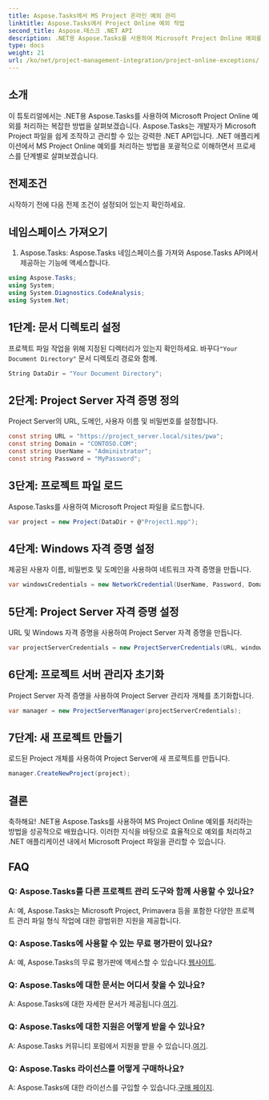 ```yaml
---
title: Aspose.Tasks에서 MS Project 온라인 예외 관리
linktitle: Aspose.Tasks에서 Project Online 예외 작업
second_title: Aspose.태스크 .NET API
description: .NET용 Aspose.Tasks를 사용하여 Microsoft Project Online 예외를 원활하게 처리하는 방법을 알아보세요. 효과적인 프로젝트 관리를 위한 단계별 튜토리얼입니다.
type: docs
weight: 21
url: /ko/net/project-management-integration/project-online-exceptions/
---
```

## 소개
이 튜토리얼에서는 .NET용 Aspose.Tasks를 사용하여 Microsoft Project Online 예외를 처리하는 복잡한 방법을 살펴보겠습니다. Aspose.Tasks는 개발자가 Microsoft Project 파일을 쉽게 조작하고 관리할 수 있는 강력한 .NET API입니다. .NET 애플리케이션에서 MS Project Online 예외를 처리하는 방법을 포괄적으로 이해하면서 프로세스를 단계별로 살펴보겠습니다.
## 전제조건
시작하기 전에 다음 전제 조건이 설정되어 있는지 확인하세요.

## 네임스페이스 가져오기
1. Aspose.Tasks: Aspose.Tasks 네임스페이스를 가져와 Aspose.Tasks API에서 제공하는 기능에 액세스합니다.
```csharp
using Aspose.Tasks;
using System;
using System.Diagnostics.CodeAnalysis;
using System.Net;

```

## 1단계: 문서 디렉토리 설정
 프로젝트 파일 작업을 위해 지정된 디렉터리가 있는지 확인하세요. 바꾸다`"Your Document Directory"` 문서 디렉토리 경로와 함께.
```csharp
String DataDir = "Your Document Directory";
```
## 2단계: Project Server 자격 증명 정의
Project Server의 URL, 도메인, 사용자 이름 및 비밀번호를 설정합니다.
```csharp
const string URL = "https://project_server.local/sites/pwa";
const string Domain = "CONTOSO.COM";
const string UserName = "Administrator";
const string Password = "MyPassword";
```
## 3단계: 프로젝트 파일 로드
Aspose.Tasks를 사용하여 Microsoft Project 파일을 로드합니다.
```csharp
var project = new Project(DataDir + @"Project1.mpp");
```
## 4단계: Windows 자격 증명 설정
제공된 사용자 이름, 비밀번호 및 도메인을 사용하여 네트워크 자격 증명을 만듭니다.
```csharp
var windowsCredentials = new NetworkCredential(UserName, Password, Domain);
```
## 5단계: Project Server 자격 증명 설정
URL 및 Windows 자격 증명을 사용하여 Project Server 자격 증명을 만듭니다.
```csharp
var projectServerCredentials = new ProjectServerCredentials(URL, windowsCredentials);
```
## 6단계: 프로젝트 서버 관리자 초기화
Project Server 자격 증명을 사용하여 Project Server 관리자 개체를 초기화합니다.
```csharp
var manager = new ProjectServerManager(projectServerCredentials);
```
## 7단계: 새 프로젝트 만들기
로드된 Project 개체를 사용하여 Project Server에 새 프로젝트를 만듭니다.
```csharp
manager.CreateNewProject(project);
```

## 결론
축하해요! .NET용 Aspose.Tasks를 사용하여 MS Project Online 예외를 처리하는 방법을 성공적으로 배웠습니다. 이러한 지식을 바탕으로 효율적으로 예외를 처리하고 .NET 애플리케이션 내에서 Microsoft Project 파일을 관리할 수 있습니다.
## FAQ
### Q: Aspose.Tasks를 다른 프로젝트 관리 도구와 함께 사용할 수 있나요?
A: 예, Aspose.Tasks는 Microsoft Project, Primavera 등을 포함한 다양한 프로젝트 관리 파일 형식 작업에 대한 광범위한 지원을 제공합니다.
### Q: Aspose.Tasks에 사용할 수 있는 무료 평가판이 있나요?
 A: 예, Aspose.Tasks의 무료 평가판에 액세스할 수 있습니다.[웹사이트](https://releases.aspose.com/).
### Q: Aspose.Tasks에 대한 문서는 어디서 찾을 수 있나요?
 A: Aspose.Tasks에 대한 자세한 문서가 제공됩니다.[여기](https://reference.aspose.com/tasks/net/).
### Q: Aspose.Tasks에 대한 지원은 어떻게 받을 수 있나요?
 A: Aspose.Tasks 커뮤니티 포럼에서 지원을 받을 수 있습니다.[여기](https://forum.aspose.com/c/tasks/15).
### Q: Aspose.Tasks 라이선스를 어떻게 구매하나요?
 A: Aspose.Tasks에 대한 라이선스를 구입할 수 있습니다.[구매 페이지](https://purchase.aspose.com/buy).